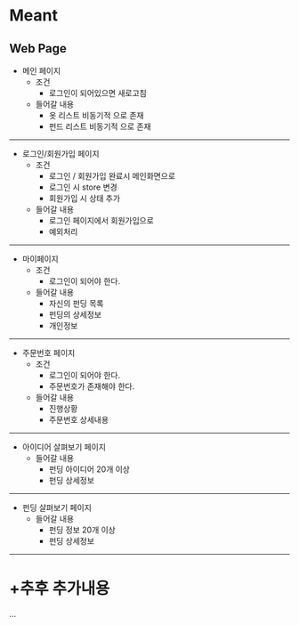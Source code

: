 # Meant

## Web Page
- 메인 페이지
  - 조건
    - 로그인이 되어있으면 새로고침
  - 들어갈 내용
    - 옷 리스트 비동기적 으로 존재
    - 펀드 리스트 비동기적 으로 존재

---

- 로그인/회원가입 페이지
  - 조건 
    - 로그인 / 회원가입 완료시 메인화면으로
    - 로그인 시 store 변경
    - 회원가입 시 상태 추가
  - 들어갈 내용
    - 로그인 페이지에서 회원가입으로
    - 예외처리

---

- 마이페이지
  - 조건
    - 로그인이 되어야 한다.
  - 들어갈 내용
    - 자신의 펀딩 목록
    - 펀딩의 상세정보
    - 개인정보

---

- 주문번호 페이지
  - 조건
    - 로그인이 되어야 한다.
    - 주문번호가 존재해야 한다.
  - 들어갈 내용
    - 진행상황
    - 주문번호 상세내용

---

- 아이디어 살펴보기 페이지
  - 들어갈 내용
    - 펀딩 아이디어 20개 이상
    - 펀딩 상세정보

---

- 펀딩 살펴보기 페이지
  - 들어갈 내용
    - 펀딩 정보 20개 이상
    - 펀딩 상세정보

---

# +추후 추가내용
...